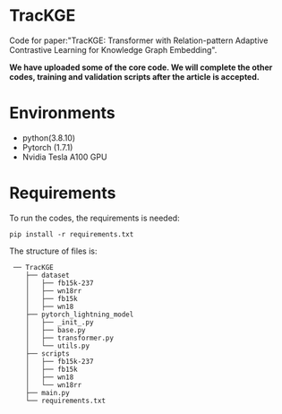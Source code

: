 # TracKGE
Code for paper:"TracKGE: Transformer with Relation-pattern Adaptive Contrastive Learning for Knowledge Graph Embedding".

**We have uploaded some of the core code. We will complete the other codes,  training and validation scripts after the article is accepted.** 

# Environments
- python(3.8.10)
- Pytorch (1.7.1)
- Nvidia Tesla A100 GPU

# Requirements
To run the codes, the requirements is needed:
```shell
pip install -r requirements.txt
```

The structure of files is:

```
 ── TracKGE
    ├── dataset
    │   ├── fb15k-237
    │   ├── wn18rr
    │   ├── fb15k
    │   ├── wn18
    ├── pytorch_lightning_model
    │   ├── _init_.py
    │   ├── base.py
    │   ├── transformer.py
    │   └── utils.py
    ├── scripts
    │   ├── fb15k-237
    │   ├── fb15k
    │   ├── wn18
    │   └── wn18rr
    ├── main.py
    └── requirements.txt

```
